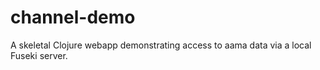 # channel-demo

A skeletal Clojure webapp demonstrating access to aama data via a
local Fuseki server.

